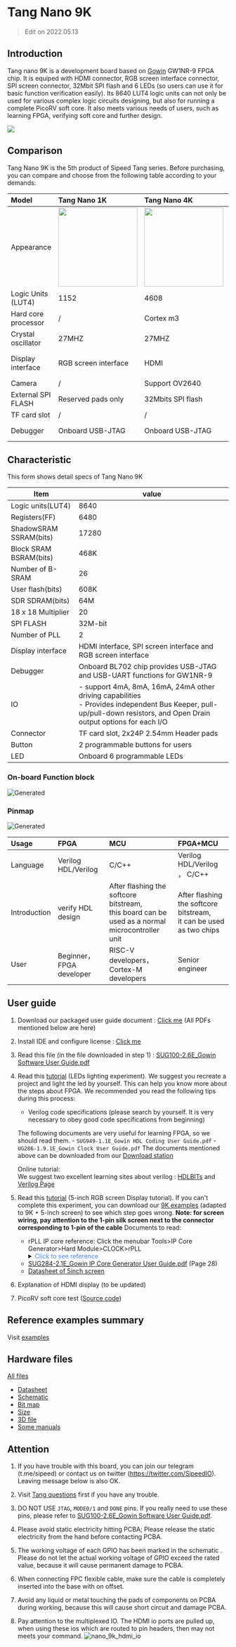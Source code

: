 # Tang Nano 9K

>  Edit on 2022.05.13

## Introduction

Tang nano 9K is a development board based on [Gowin](https://www.gowinsemi.com/en/) GW1NR-9 FPGA chip.
It is equiped with HDMI connector, RGB screen interface connector, SPI screen connector, 32Mbit SPI flash and 6 LEDs (so users can use it for basic function verification easily).
Its 8640 LUT4 logic units can not only be used for various complex logic circuits designing, but also for running a complete PicoRV soft core.
It also meets various needs of users, such as learning FPGA, verifying soft core and further design.

![](./../../../assets/Tang/Nano-9K/9K.png)

## Comparison

Tang Nano 9K is the 5th product of Sipeed Tang series.
Before purchasing, you can compare and choose from the following table according to your demands:

| Model               | Tang Nano 1K                                                                   | Tang Nano 4K                                                                   | Tang Nano 9K                                                                   |
| :------------------ | :----------------------------------------------------------------------------- | :----------------------------------------------------------------------------- | :----------------------------------------------------------------------------- |
| Appearance          | <img src="./../../../zh/tang/Tang-Nano/assets/clip_image002.gif" width="180" > | <img src="./../../../zh/tang/Tang-Nano/assets/clip_image004.gif" width="180" > | <img src="./../../../zh/tang/Tang-Nano/assets/clip_image006.gif" width="180" > |
| Logic Units (LUT4)  | 1152                                                                           | 4608                                                                           | 8640                                                                           |
| Hard core processor | /                                                                              | Cortex m3                                                                      | /                                                                              |
| Crystal oscillator  | 27MHZ                                                                          | 27MHZ                                                                          | 27MHZ                                                                          |
| Display interface   | RGB screen interface                                                           | HDMI                                                                           | HDMI, <br>RGB screen interface,<br>SPI screen interface                        |
| Camera              | /                                                                              | Support OV2640                                                                 | /                                                                              |
| External SPI FLASH  | Reserved pads only                                                             | 32Mbits SPI flash                                                              | 32Mbits SPI flash                                                              |
| TF card slot        | /                                                                              | /                                                                              | Yes                                                                            |
| Debugger            | Onboard USB-JTAG                                                               | Onboard USB-JTAG                                                               | Onboard USB-JTAG & USB-UART                                                    |


## Characteristic

This form shows detail specs of Tang Nano 9K

| Item                   | value                                                                                                                                                                    |
| ---------------------- | ------------------------------------------------------------------------------------------------------------------------------------------------------------------------ |
| Logic units(LUT4)      | 8640                                                                                                                                                                     |
| Registers(FF)          | 6480                                                                                                                                                                     |
| ShadowSRAM SSRAM(bits) | 17280                                                                                                                                                                    |
| Block SRAM BSRAM(bits) | 468K                                                                                                                                                                     |
| Number of B-SRAM       | 26                                                                                                                                                                       |
| User flash(bits)       | 608K                                                                                                                                                                     |
| SDR SDRAM(bits)        | 64M                                                                                                                                                                      |
| 18 x 18 Multiplier     | 20                                                                                                                                                                       |
| SPI FLASH              | 32M-bit                                                                                                                                                                  |
| Number of PLL          | 2                                                                                                                                                                        |
| Display interface      | HDMI interface, SPI screen interface and RGB screen interface                                                                                                            |
| Debugger               | Onboard BL702 chip provides USB-JTAG and USB-UART functions for GW1NR-9                                                                                                  |
| IO                     | - support 4mA, 8mA, 16mA, 24mA other driving capabilities <br>- Provides independent Bus Keeper, pull-up/pull-down resistors, and Open Drain output options for each I/O |
| Connector              | TF card slot, 2x24P 2.54mm Header pads                                                                                                                                   |
| Button                 | 2 programmable buttons for users                                                                                                                                         |
| LED                    | Onboard 6 programmable LEDs                                                                                                                                              |

### On-board Function block

![Generated](./../../../zh/tang/Tang-Nano-9K/assets/clip_image008.jpg)

### Pinmap

![Generated](./../../../zh/tang/Tang-Nano-9K/assets/clip_image010.gif)

| Usage        | FPGA                     | MCU                                                                                                | FPGA+MCU                                                              |
| :----------- | :----------------------- | :------------------------------------------------------------------------------------------------- | :-------------------------------------------------------------------- |
| Language     | Verilog HDL/Verilog      | C/C++                                                                                              | Verilog HDL/Verilog ，  C/C++                                         |
| Introduction | verify HDL design        | After flashing the softcore bitstream, <br>this board can be used as a normal microcontroller unit | After flashing the softcore bitstream,<br>it can be used as two chips |
| User         | Beginner，FPGA developer | RISC-V developers，Cortex-M developers                                                             | Senior engineer                                                       |

## User guide

1. Download our packaged user guide document : [Click me](https://dl.sipeed.com/shareURL/TANG/Nano%209K/6_Chip_Manual/EN/General%20Guide) (All PDFs mentioned below are here)
   
2. Install IDE and configure license : [Click me](./../Tang-Nano-Doc/install-the-ide.md)
   
3. Read this file (in the file downloaded in step 1) : [SUG100-2.6E_Gowin Software User Guide.pdf](https://dl.sipeed.com/fileList/TANG/Nano%209K/6_Chip_Manual/EN/General%20Guide/SUG100-2.6E_Gowin%20Software%20User%20Guide.pdf)

4. Read this [tutorial](./examples/led.md) (LEDs lighting experiment).
   We suggest you recreate a project and light the led by yourself.
   This can help you know more about the steps about FPGA.
   We recommended you read the following tips during this process:
   - Verilog code specifications (please search by yourself. It is very necessary to obey good code specifications from beginning)
   
	The following documents are very useful for learning FPGA, so we should read them.
	   - `SUG949-1.1E_Gowin HDL Coding User Guide.pdf`
	   - `UG286-1.9.1E_Gowin Clock User Guide.pdf`
	The documents mentioned above can be downloaded from our [Download station](https://dl.sipeed.com/shareURL/TANG/Nano%209K/6_Chip_Manual/EN/General%20Guide)

   Online tutorial:  
   We suggest two excellent learning sites about verilog : [HDLBITs](https://hdlbits.01xz.net/wiki/Main_Page) and [Verilog Page](https://www.asic-world.com/verilog/index.html)

6. Read this [tutorial](./examples/rgb_screen.md) (5-inch RGB screen Display tutorial). If you can't complete this experiment, you can download our [9K examples](https://github.com/sipeed/TangNano-9K-example) (adapted to 9K + 5-inch screen) to see which step goes wrong.
   **Note: for screen wiring, pay attention to the 1-pin silk screen next to the connector corresponding to 1-pin of the cable**
   Documents to read:
   - rPLL IP core reference: Click the menubar Tools>IP Core Generator>Hard Module>CLOCK>rPLL
        <details>
        <summary><font color="#4F84FF">Click to see reference</font></summary>
        <img src="./../../../zh/tang/assets/ip-reference.png">
        </details>
   - [SUG284-2.1E_Gowin IP Core Generator User Guide.pdf](https://dl.sipeed.com/fileList/TANG/Nano%209K/6_Chip_Manual/EN/General%20Guide/SUG284-2.1E_Gowin%20IP%20Core%20Generator%20User%20Guide.pdf) (Page 28)
   - [Datasheet of 5inch screen](https://dl.sipeed.com/fileList/TANG/Nano%209K/6_Chip_Manual/EN/LCD_Datasheet/5.0inch_LCD_Datashet%20_RGB_.pdf)
   
7. Explanation of HDMI display (to be updated)

8. PicoRV soft core test ([Source code](https://github.com/sipeed/TangNano-9K-example))

## Reference examples summary

Visit [examples](./../Tang-Nano-Doc/examples.md)

## Hardware files

[All files](https://dl.sipeed.com/shareURL/TANG/Nano%209K/)

- [Datasheet](https://dl.sipeed.com/shareURL/TANG/Nano%209K/6_Chip_Manual/EN)
- [Schematic](https://dl.sipeed.com/shareURL/TANG/Nano%209K/2_Schematic)
- [Bit map](https://dl.sipeed.com/shareURL/TANG/Nano%209K/3_Bit_number_map)
- [Size](https://dl.sipeed.com/shareURL/TANG/Nano%209K/4_Dimensional_drawing)
- [3D file](https://dl.sipeed.com/shareURL/TANG/Nano%209K/5_3D_file)
- [Some manuals](https://dl.sipeed.com/shareURL/TANG/Nano%209K/6_Chip_Manual)

## Attention

1. If you have trouble with this board, you can join our telegram (t.me/sipeed) or contact us on twitter (https://twitter.com/SipeedIO). Leaving message below is also OK.

2. Visit [Tang questions](https://wiki.sipeed.com/hardware/en/tang/Tang-Nano-Doc/questions.html) first if you have any trouble.
   
3. DO NOT USE `JTAG`, `MODE0/1` and `DONE` pins. If you really need to use these pins, please refer to [SUG100-2.6E_Gowin Software User Guide.pdf](https://dl.sipeed.com/fileList/TANG/Nano%209K/6_Chip_Manual/EN/General%20Guide/SUG100-2.6E_Gowin%20Software%20User%20Guide.pdf).

4. Please avoid static electricity hitting PCBA; Please release the static electricity from the hand before contacting PCBA.

5. The working voltage of each GPIO has been marked in the schematic . Please do not let the actual working voltage of GPIO exceed the rated value, because it will cause permanent damage to PCBA.

6. When connecting FPC flexible cable, make sure the cable is completely inserted into the base with on offset.

7. Avoid any liquid or metal touching the pads of components on PCBA during working, because this will cause short circuit and damage PCBA.

8. Pay attention to the multiplexed IO. The HDMI io ports are pulled up, when using these ios which are routed to pin headers, then may not meets your command.
    ![nano_9k_hdmi_io](./../../../zh/tang/Tang-Nano-9K/assets/nano_9k_hdmi_io.png)
